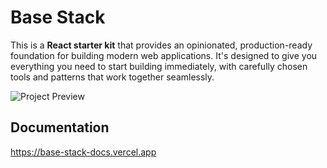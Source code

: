 # Base Stack
This is a **React starter kit** that provides an opinionated, production-ready foundation for building modern web applications. It's designed to give you everything you need to start building immediately, with carefully chosen tools and patterns that work together seamlessly.

![Project Preview](https://github.com/henry-phm/base-stack/blob/main/images/project-preview.png)
## Documentation
https://base-stack-docs.vercel.app
